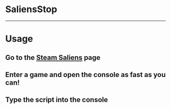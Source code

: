 # SaliensStop

----
# Usage

## Go to the [Steam Saliens](https://steamcommunity.com/saliengame/play/) page
## Enter a game and open the console as fast as you can!
## Type the script into the console

